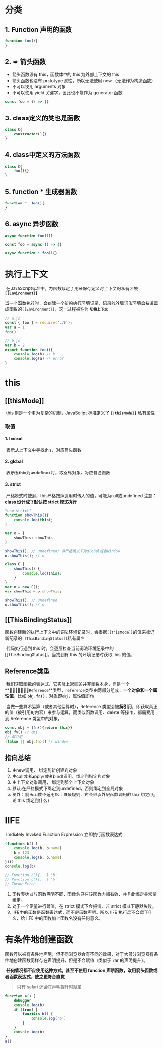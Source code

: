 # 分类

## 1. Function 声明的函数

```typescript
function foo(){
}
```

## 2. => 箭头函数

- 箭头函数没有 this，函数体中的 this 为外部上下文的 this
- 箭头函数也没有 prototype 属性，所以无法使用 new （无法作为构造函数）
- 不可以使用 arguments 对象
- 不可以使用 yield 关键字，因此也不能作为 generator 函数

```typescript
const foo = () => {}
```

## 3. class定义的类也是函数

```typescript
class C{
	constructor(){}
}
```

## 4. class中定义的方法函数

```typescript
class C{
	foo(){}
}
```

## 5. function * 生成器函数

```typescript
function *  foo(){
}
```

## 6. async 异步函数

```typescript
async function foo(){}

const foo = async () => {}

async function * foo(){}
```



# 执行上下文

​		在JavaScript标准中，为函数规定了用来保存定义时上下文的私有环境 **`[[Environment]]`**

​		当一个函数执行时，会创建一个新的执行环境记录，记录的外层词法环境会被设置成函数的`[[Environment]]`，这一过程被称为 **`切换上下文`**

```typescript
// a.js
const { foo } = require('./b');
var a = 1
foo()

// b.js
var b = 2
export function foo(){
	console.log(b) // b
	console.log(a) // error
}
```

# this

## [[thisMode]]

​		this 则是一个更为复杂的机制，JavaScript 标准定义了 **`[[thisMode]]`** 私有属性

### 	取值

#### 		1. lexical

​				表示从上下文中寻找this，对应箭头函数

#### 		2. global

​				表示当this为undefined时，取全局对象，对应普通函数

#### 		3. strict

​				 严格模式时使用，this严格按照调用时传入的值，可能为null或undefined
​				注意：**class 设计成了默认按 strict 模式执行**

```typescript
"use strict"
function showThis(){
    console.log(this);
}

var o = {
    showThis: showThis
}

showThis(); // undefined; 非严格模式下为global或者window
o.showThis(); // o
```

```typescript
class C {
    showThis() {
        console.log(this);
    }
}
var o = new C();
var showThis = o.showThis;

showThis(); // undefined
o.showThis(); // o
```

## [[ThisBindingStatus]]

​		函数创建新的执行上下文中的词法环境记录时，会根据`[[thisMode]]`的值来标记新纪录的`[[ThisBindingStatus]]`私有属性

​		代码执行遇到 this 时，会逐层检查当前词法环境记录中的[[ThisBindingStatus]]，当找到有 this 的环境记录时获取 this 的值。

## Reference类型

​		我们获取函数的表达式，它实际上返回的并非函数本身，而是一个 **`Reference`**类型，`reference`类型由两部分组成：**一个对象和一个属性值**，比如 **`obj.fn()`**，对象即`obj`，属性值即`fn`

​		当做一些算术运算（或者其他运算时），Reference 类型会被**解引用**，即获取真正的值（被引用的内容）来参与运算，而类似函数调用、delete 等操作，都需要用到 Reference 类型中的对象。

```typescript
const obj = {fn(){return this}}
obj.fn() // obj
// 解引用
(false || obj.fn)() // window 
```

## 指向总结

1. 由new调用， 绑定到新创建的对象
2. 由call或者apply(或者bind)调用，绑定到指定的对象
3. 由上下文对象调用， 绑定到那个上下文对象
4. 默认:在严格模式下绑定到undefined，否则绑定到全局对象
5. 例外：箭头函数不适用以上四条规则，它会继承外层函数调用的 this 绑定(无论 this 绑定到什么)



# IIFE

​	Imdiately Invoked Function Expression  立即执行函数表达式

```typescript
(function b() {
    console.log(b, b.name)
    b = 123
    console.log(b, b.name)
})()
console.log(b)

// Function b(){...} 'b'
// Function b(){...} 'b'
// Throw Error
```

1. 函数表达式与函数声明不同，函数名只在该函数内部有效，并且此绑定是常量绑定。
2. 对于一个常量进行赋值，在 strict 模式下会报错，非 strict 模式下静默失败。
3. IIFE中的函数是函数表达式，而不是函数声明。所以 IIFE 执行后不会留下什么，给 IIFE 中的函数加上函数名没有任何意义。

# 有条件地创建函数

​	函数可以被有条件地声明，但不同浏览器会有不同的效果，对于大部分浏览器有条件地创建函数同样存在声明提升，但是不会赋值（类似于 var 的声明提升）。

​	**任何情况都不应使用这种方式，甚至不使用 function 声明函数，改用箭头函数或者函数表达式，使之更符合直觉**

> 只有 safari 还会在声明提升时赋值

```typescript
function a() {
    debugger
    console.log(b)
    if (true) {
        function b() {
            console.log('b')
        }
    }
    console.log(b)
}
a()
```

